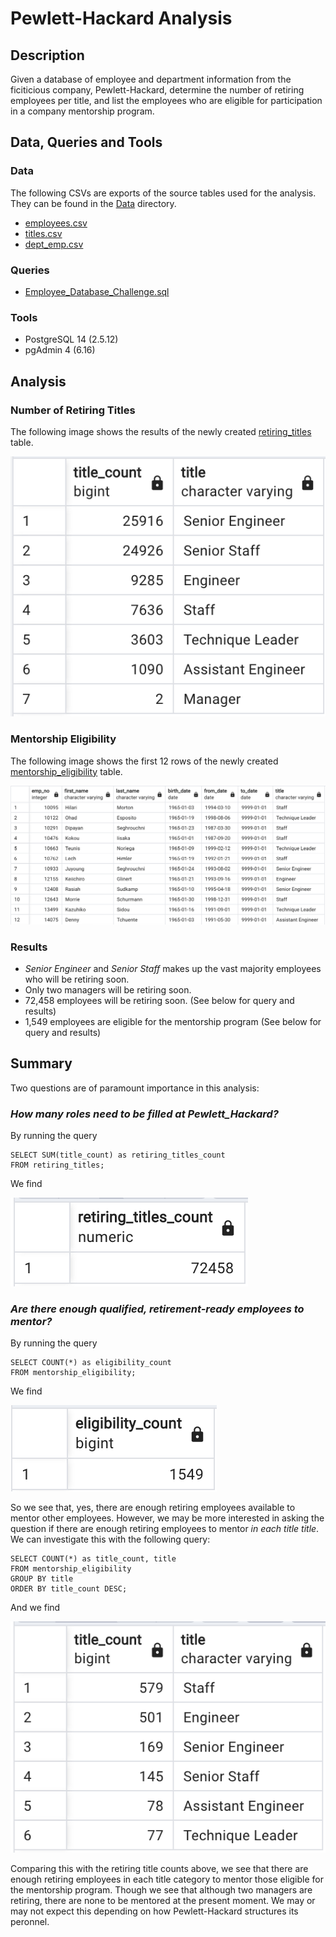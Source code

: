 # Pewlett-Hackard Analysis
## Description
Given a database of employee and department information from the ficiticious company, Pewlett-Hackard, determine the number of retiring employees per title, and list the employees who are eligible for participation in a company mentorship program.

## Data, Queries and Tools

### Data
The following CSVs are exports of the source tables used for the analysis. They can be found in the [Data](Data) directory.
- [employees.csv](Data/employees.csv)
- [titles.csv](Data/titles.csv)
- [dept_emp.csv](Data/dept_emp.csv)

### Queries
- [Employee_Database_Challenge.sql](Employee_Database_Challenge.sql)

### Tools
- PostgreSQL 14 (2.5.12)
- pgAdmin 4 (6.16)

## Analysis

### Number of Retiring Titles
The following image shows the results of the newly created [retiring_titles](Data/retiring_titles.csv) table.

![retiring_titles.png](resources/retiring_titles.png)

### Mentorship Eligibility
The following image shows the first 12 rows of the newly created [mentorship_eligibility](Data/mentorship_eligibility.csv) table.

![mentorship_eligibility.png](resources/mentorship_eligibility.png)

### Results
- *Senior Engineer* and *Senior Staff* makes up the vast majority employees who will be retiring soon.
- Only two managers will be retiring soon.
- 72,458 employees will be retiring soon. (See below for query and results)
- 1,549 employees are eligible for the mentorship program (See below for query and results)

## Summary
Two questions are of paramount importance in this analysis: 

### *How many roles need to be filled at Pewlett_Hackard?*

By running the query

```
SELECT SUM(title_count) as retiring_titles_count
FROM retiring_titles;
```

We find

![retiring_titles_count.png](resources/retiring_titles_count.png)


### *Are there enough qualified, retirement-ready employees to mentor?*

By running the query

```
SELECT COUNT(*) as eligibility_count
FROM mentorship_eligibility;
```

We find

![eligibility_count.png](resources/eligibility_count.png)

So we see that, yes, there are enough retiring employees available to mentor other employees. However, we may be more interested in asking the question if there are enough retiring employees to mentor *in each title title*. We can investigate this with the following query:

```
SELECT COUNT(*) as title_count, title
FROM mentorship_eligibility
GROUP BY title
ORDER BY title_count DESC;
```

And we find

![mentorship_title_count.png](resources/mentorship_title_count.png)

Comparing this with the retiring title counts above, we see that there are enough retiring employees in each title category to mentor those eligible for the mentorship program. Though we see that although two managers are retiring, there are none to be mentored at the present moment. We may or may not expect this depending on how Pewlett-Hackard structures its peronnel.